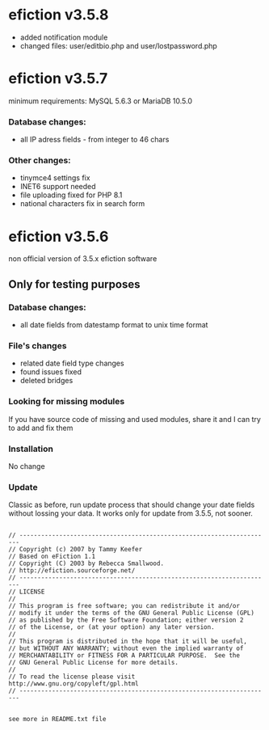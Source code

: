 # efiction v3.5.8

- added notification module
- changed files: user/editbio.php and user/lostpassword.php 


# efiction v3.5.7

minimum requirements:  MySQL 5.6.3  or MariaDB 10.5.0 


### Database changes:

- all IP adress fields - from integer to 46 chars

### Other changes:

- tinymce4 settings fix
- INET6 support needed
- file uploading fixed for PHP 8.1
- national characters fix in search form 



# efiction v3.5.6

non official version of 3.5.x efiction software

## Only for testing purposes


### Database changes:

- all date fields from datestamp format to unix time format

### File's changes

- related date field type changes
- found issues fixed
- deleted bridges 

### Looking for missing modules
If you have source code of missing and used modules, share it and I can try to add and fix them


### Installation
No change

### Update
Classic as before, run update process that should change your date fields without lossing your data. It works only for update from 3.5.5, not sooner.



<code>
// ----------------------------------------------------------------------
// Copyright (c) 2007 by Tammy Keefer
// Based on eFiction 1.1
// Copyright (C) 2003 by Rebecca Smallwood.
// http://efiction.sourceforge.net/
// ----------------------------------------------------------------------
// LICENSE
//
// This program is free software; you can redistribute it and/or
// modify it under the terms of the GNU General Public License (GPL)
// as published by the Free Software Foundation; either version 2
// of the License, or (at your option) any later version.
//
// This program is distributed in the hope that it will be useful,
// but WITHOUT ANY WARRANTY; without even the implied warranty of
// MERCHANTABILITY or FITNESS FOR A PARTICULAR PURPOSE.  See the
// GNU General Public License for more details.
//
// To read the license please visit http://www.gnu.org/copyleft/gpl.html
// ----------------------------------------------------------------------

see more in README.txt file
</code>
